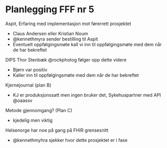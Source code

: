 # Planlegging FFF nr 5

Aspit, Erfaring med implementasjon mot førerrett prosjektet

* Claus Andersen eller Kristian Noum
* @kennethmyra sender bestilling til Aspit
* Eventuelt oppfølgingsmøte kall vi inn til oppfølgingsmøte med dem når de har bekreftet

DIPS Thor Stenbæk @rockphotog følger opp dette videre

* Bjørn var positiv
* Kaller inn til oppfølgingsmøte med dem når de har bekreftet

Kjernejournal (plan B)

* KJ er produksjonssatt men ingen bruker det, Sykehuspartner med API @oaassv

Metode gjennomgang? (Plan C)

* kjedelig men viktig

Helsenorge har noe på gang på FHIR grensesnitt

* @kennethmyhra sjekker hvor dette prosjektet er i fase
